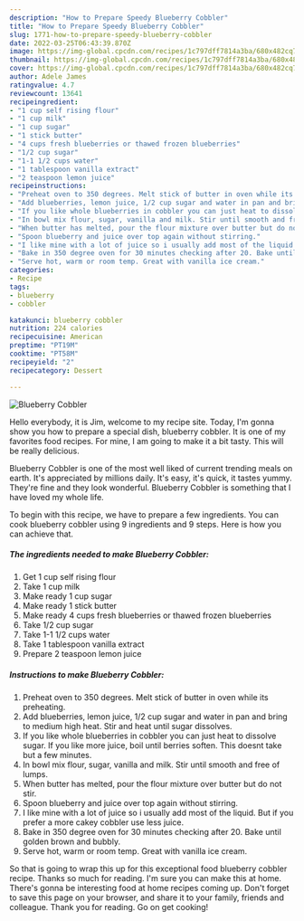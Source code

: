 ```yaml
---
description: "How to Prepare Speedy Blueberry Cobbler"
title: "How to Prepare Speedy Blueberry Cobbler"
slug: 1771-how-to-prepare-speedy-blueberry-cobbler
date: 2022-03-25T06:43:39.870Z
image: https://img-global.cpcdn.com/recipes/1c797dff7814a3ba/680x482cq70/blueberry-cobbler-recipe-main-photo.jpg
thumbnail: https://img-global.cpcdn.com/recipes/1c797dff7814a3ba/680x482cq70/blueberry-cobbler-recipe-main-photo.jpg
cover: https://img-global.cpcdn.com/recipes/1c797dff7814a3ba/680x482cq70/blueberry-cobbler-recipe-main-photo.jpg
author: Adele James
ratingvalue: 4.7
reviewcount: 13641
recipeingredient:
- "1 cup self rising flour"
- "1 cup milk"
- "1 cup sugar"
- "1 stick butter"
- "4 cups fresh blueberries or thawed frozen blueberries"
- "1/2 cup sugar"
- "1-1 1/2 cups water"
- "1 tablespoon vanilla extract"
- "2 teaspoon lemon juice"
recipeinstructions:
- "Preheat oven to 350 degrees. Melt stick of butter in oven while its preheating."
- "Add blueberries, lemon juice, 1/2 cup sugar and water in pan and bring to medium high heat. Stir and heat until sugar dissolves."
- "If you like whole blueberries in cobbler you can just heat to dissolve sugar. If you like more juice, boil until berries soften. This doesnt take but a few minutes."
- "In bowl mix flour, sugar, vanilla and milk. Stir until smooth and free of lumps."
- "When butter has melted, pour the flour mixture over butter but do not stir."
- "Spoon blueberry and juice over top again without stirring."
- "I like mine with a lot of juice so i usually add most of the liquid. But if you prefer a more cakey cobbler use less juice."
- "Bake in 350 degree oven for 30 minutes checking after 20. Bake until golden brown and bubbly."
- "Serve hot, warm or room temp. Great with vanilla ice cream."
categories:
- Recipe
tags:
- blueberry
- cobbler

katakunci: blueberry cobbler 
nutrition: 224 calories
recipecuisine: American
preptime: "PT19M"
cooktime: "PT58M"
recipeyield: "2"
recipecategory: Dessert

---
```



![Blueberry Cobbler](https://img-global.cpcdn.com/recipes/1c797dff7814a3ba/680x482cq70/blueberry-cobbler-recipe-main-photo.jpg)

Hello everybody, it is Jim, welcome to my recipe site. Today, I'm gonna show you how to prepare a special dish, blueberry cobbler. It is one of my favorites food recipes. For mine, I am going to make it a bit tasty. This will be really delicious.



Blueberry Cobbler is one of the most well liked of current trending meals on earth. It's appreciated by millions daily. It's easy, it's quick, it tastes yummy. They're fine and they look wonderful. Blueberry Cobbler is something that I have loved my whole life.


To begin with this recipe, we have to prepare a few ingredients. You can cook blueberry cobbler using 9 ingredients and 9 steps. Here is how you can achieve that.

<!--inarticleads1-->

##### The ingredients needed to make Blueberry Cobbler:

1. Get 1 cup self rising flour
1. Take 1 cup milk
1. Make ready 1 cup sugar
1. Make ready 1 stick butter
1. Make ready 4 cups fresh blueberries or thawed frozen blueberries
1. Take 1/2 cup sugar
1. Take 1-1 1/2 cups water
1. Take 1 tablespoon vanilla extract
1. Prepare 2 teaspoon lemon juice




<!--inarticleads2-->

##### Instructions to make Blueberry Cobbler:

1. Preheat oven to 350 degrees. Melt stick of butter in oven while its preheating.
1. Add blueberries, lemon juice, 1/2 cup sugar and water in pan and bring to medium high heat. Stir and heat until sugar dissolves.
1. If you like whole blueberries in cobbler you can just heat to dissolve sugar. If you like more juice, boil until berries soften. This doesnt take but a few minutes.
1. In bowl mix flour, sugar, vanilla and milk. Stir until smooth and free of lumps.
1. When butter has melted, pour the flour mixture over butter but do not stir.
1. Spoon blueberry and juice over top again without stirring.
1. I like mine with a lot of juice so i usually add most of the liquid. But if you prefer a more cakey cobbler use less juice.
1. Bake in 350 degree oven for 30 minutes checking after 20. Bake until golden brown and bubbly.
1. Serve hot, warm or room temp. Great with vanilla ice cream.




So that is going to wrap this up for this exceptional food blueberry cobbler recipe. Thanks so much for reading. I'm sure you can make this at home. There's gonna be interesting food at home recipes coming up. Don't forget to save this page on your browser, and share it to your family, friends and colleague. Thank you for reading. Go on get cooking!
